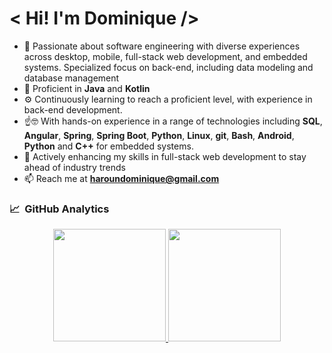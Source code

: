 # < Hi! I'm Dominique />

- 🚀 Passionate about software engineering with diverse experiences across desktop, mobile, full-stack web development, and embedded systems. Specialized focus on back-end, including data modeling and database management
- 💼 Proficient in **Java** and **Kotlin**
- ⚙️ Continuously learning to reach a proficient level, with experience in back-end development.
- ☝️🤓 With hands-on experience in a range of technologies including **SQL**, **Angular**, **Spring**, **Spring Boot**, **Python**, **Linux**, **git**, **Bash**, **Android**, **Python** and **C++** for embedded systems.
- 🌱 Actively enhancing my skills in full-stack web development to stay ahead of industry trends
- 📫 Reach me at **haroundominique@gmail.com**

### 📈 &nbsp;GitHub Analytics
<p align="center">
<a href="https://github.com/HarounDominique">
  <img height="180em" src="https://github-readme-stats-eight-theta.vercel.app/api?username=HarounDominique&show_icons=true&theme=onedark&include_all_commits=true&count_private=true"/>
  <img height="180em" src="https://github-readme-stats-eight-theta.vercel.app/api/top-langs/?username=HarounDominique&layout=compact&langs_count=8&theme=onedark"/>
  <!--<img height="360em" src="https://github-readme-stats.vercel.app/api/top-langs/?username=HarounDominique&hide_progress=true&layout=donut-vertical&theme=onedark"/>-->
</a>
</p>

<!---
HarounDominique/HarounDominique is a ✨ special ✨ repository because its `README.md` (this file) appears on your GitHub profile.
You can click the Preview link to take a look at your changes.
--->
